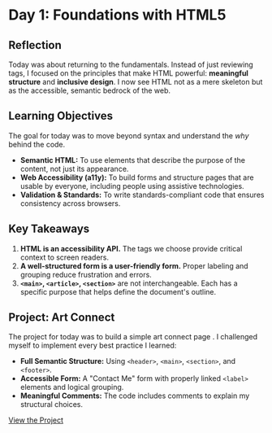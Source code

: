 # Day 1: Foundations with HTML5

## Reflection
Today was about returning to the fundamentals. Instead of just reviewing tags, I focused on the principles that make HTML powerful: **meaningful structure** and **inclusive design**. I now see HTML not as a mere skeleton but as the accessible, semantic bedrock of the web.

## Learning Objectives
The goal for today was to move beyond syntax and understand the *why* behind the code.
*   **Semantic HTML:** To use elements that describe the purpose of the content, not just its appearance.
*   **Web Accessibility (a11y):** To build forms and structure pages that are usable by everyone, including people using assistive technologies.
*   **Validation & Standards:** To write standards-compliant code that ensures consistency across browsers.

## Key Takeaways
1.  **HTML is an accessibility API.** The tags we choose provide critical context to screen readers.
2.  **A well-structured form is a user-friendly form.** Proper labeling and grouping reduce frustration and errors.
3.  **`<main>`, `<article>`, `<section>`** are not interchangeable. Each has a specific purpose that helps define the document's outline.

## Project: Art Connect
The project for today was to build a simple art connect page . I challenged myself to implement every best practice I learned:
*   **Full Semantic Structure:** Using `<header>`, `<main>`, `<section>`, and `<footer>`.
*   **Accessible Form:** A "Contact Me" form with properly linked `<label>` elements and logical grouping.
*   **Meaningful Comments:** The code includes comments to explain my structural choices.

[View the Project](./project/index.html)